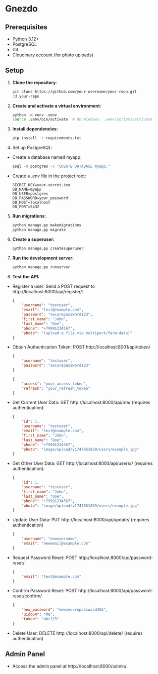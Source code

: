 # Gnezdo
## Prerequisites
- Python 3.12+
- PostgreSQL
- Git
- Cloudinary account (for photo uploads)
## Setup
1. **Clone the repository**:
   ```bash
   git clone https://github.com/your-username/your-repo.git
   cd your-repo
   ```
2. **Create and activate a virtual environment:**
    ```bash
    python -m venv .venv
    source .venv/bin/activate  # On Windows: .venv\Scripts\activate
    ```
3. **Install dependencies:**
    ```bash
    pip install -r requirements.txt
    ```
4. Set up PostgreSQL:
- Create a database named myapp:
    ```bash
    psql -U postgres -c "CREATE DATABASE myapp;"
    ```
- Create a .env file in the project root:
    ```env
    SECRET_KEY=your-secret-key
    DB_NAME=myapp
    DB_USER=postgres
    DB_PASSWORD=your_password
    DB_HOST=localhost
    DB_PORT=5432
    ```
5. **Run migrations:**
    ```bash
    python manage.py makemigrations
    python manage.py migrate
    ```
6. **Create a superuser:**
    ```bash
    python manage.py createsuperuser
    ```
7. **Run the development server:**
    ```bash
    python manage.py runserver
    ```
8. **Test the API:**
- Register a user: Send a POST request to http://localhost:8000/api/register/:
    ```json
    {
        "username": "testuser",
        "email": "test@example.com",
        "password": "securepassword123",
        "first_name": "John",
        "last_name": "Doe",
        "phone": "+79991234567",
        "photo": "(upload a file via multipart/form-data)"
    }
    ```
- Obtain Authentication Token: POST http://localhost:8001/api/token/
    ```json
    {
        "username": "testuser",
        "password": "securepassword123"
    }
    ```
    ```json
    {
        "access": "your_access_token",
        "refresh": "your_refresh_token"
    }
    ```
- Get Current User Data: GET http://localhost:8000/api/me/ (requires authentication):
    ```json
    {
        "id": 1,
        "username": "testuser",
        "email": "test@example.com",
        "first_name": "John",
        "last_name": "Doe",
        "phone": "+79991234567",
        "photo": "image/upload/v1747851859/users/example.jpg"
    }
    ```
- Get Other User Data: GET http://localhost:8000/api/users/<id>/ (requires authentication):
    ```json
    {
        "id": 1,
        "username": "testuser",
        "first_name": "John",
        "last_name": "Doe",
        "phone": "+79991234567",
        "photo": "image/upload/v1747851859/users/example.jpg"
    }
    ```
- Update User Data: PUT http://localhost:8000/api/update/ (requires authentication)
    ```json
    {
        "username": "newusername",
        "email": "newemail@example.com"
    }
    ```
- Request Password Reset: POST http://localhost:8000/api/password-reset/
    ```json
    {
        "email": "test@example.com"
    }
    ```
- Confirm Password Reset: POST http://localhost:8000/api/password-reset/confirm/
    ```json
    {
        "new_password": "newsecurepassword456",
        "uidb64": "MQ",
        "token": "abc123"
    }
    ```
- Delete User: DELETE http://localhost:8000/api/delete/ (requires authentication)

## Admin Panel
- Access the admin panel at http://localhost:8000/admin/.